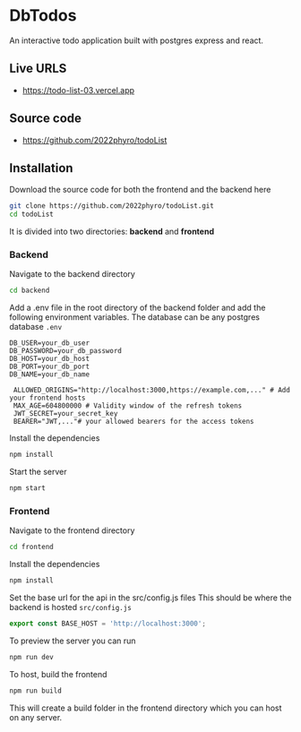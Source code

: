 # DbTodos

An interactive todo application built with postgres express and react.

## Live URLS

* <https://todo-list-03.vercel.app>

## Source code

* <https://github.com/2022phyro/todoList>

## Installation

Download the source code for both the frontend and the backend here

```bash
git clone https://github.com/2022phyro/todoList.git
cd todoList
```

It is divided into two directories: **backend** and **frontend**

### Backend

Navigate to the backend directory

```bash
cd backend
```

Add a .env file in the root directory of the backend folder and add the following environment variables. The database can be any postgres database
`.env`

```env
DB_USER=your_db_user
DB_PASSWORD=your_db_password
DB_HOST=your_db_host
DB_PORT=your_db_port
DB_NAME=your_db_name

 ALLOWED_ORIGINS="http://localhost:3000,https://example.com,..." # Add your frontend hosts
 MAX_AGE=604800000 # Validity window of the refresh tokens
 JWT_SECRET=your_secret_key
 BEARER="JWT,..."# your allowed bearers for the access tokens
```

Install the dependencies

```bash
npm install
```

Start the server

```bash
npm start
```

### Frontend

Navigate to the frontend directory

```bash
cd frontend
```

Install the dependencies

```bash
npm install
```

Set the base url for the api in the src/config.js files This should be where the backend is hosted
`src/config.js`

```javascript
export const BASE_HOST = 'http://localhost:3000';
```

To preview the server you can run

```bash
npm run dev
```

To host, build the frontend

```bash
npm run build
```

This will create a build folder in the frontend directory which you can host on any server.
